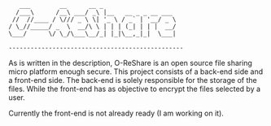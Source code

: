 ```
   ___        __      __ _
  /___\      /__\ ___/ _\ |__   __ _ _ __ ___
 //  //____ / \/// _ \ \| '_ \ / _` | '__/ _ \
/ \_//_____/ _  \  __/\ \ | | | (_| | | |  __/
\___/      \/ \_/\___\__/_| |_|\__,_|_|  \___|

------------------------------------------------
```
As is written in the description, O-ReShare is an open source file sharing micro platform enough secure. This project consists of a back-end side and a front-end side. The back-end is solely responsible for the storage of the files. While the front-end has as 
objective to encrypt the files selected by a user.

Currently the front-end is not already ready (I am working on it).
